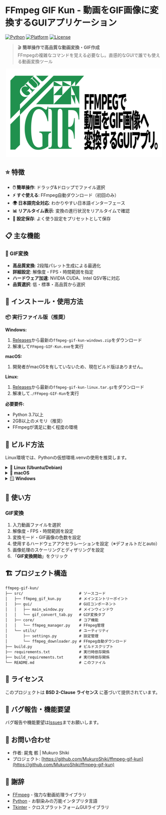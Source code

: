 # FFmpeg GIF Kun - 動画をGIF画像に変換するGUIアプリケーション

[![Python](https://img.shields.io/badge/Python-3.7%2B-blue.svg)](https://www.python.org/downloads/)
[![Platform](https://img.shields.io/badge/Platform-Windows%20%7C%20Linux-lightgrey.svg)](https://github.com/MukuroShiki/ffmpeg-gui-kun)
[![License](https://img.shields.io/badge/License-BSD_2--Clause-orange.svg)](https://opensource.org/licenses/BSD-2-Clause)

> 🎬 **簡単操作で高品質な動画変換・GIF作成**  
> FFmpegの複雑なコマンドを覚える必要なし。直感的なGUIで誰でも使える動画変換ツール

<div align="center"><img src="https://github.com/MukuroShiki/ffmpeg-gif-kun/blob/c91fdd30d38c13b30a3b0cc8bed693aef3b859d2/.brand/readme_top.png" alt="READMEトップ画像" width="500" /></div>

## ⭐ 特徴

- **🖱️ 簡単操作**: ドラッグ&ドロップでファイル選択
- **⚡ すぐ使える**: FFmpeg自動ダウンロード（初回のみ）
- **🌍 日本語完全対応**: わかりやすい日本語インターフェース
- **📊 リアルタイム表示**: 変換の進行状況をリアルタイムで確認
- **💾 設定保存**: よく使う設定をプリセットとして保存

## 📋 主な機能

### 🎨 GIF変換
- **高品質変換**: 2段階パレット生成による最適化
- **詳細設定**: 解像度・FPS・時間範囲を指定
- **ハードウェア加速**: NVIDIA CUDA、Intel QSV等に対応
- **品質選択**: 低・標準・高品質から選択

## 🚀 インストール・使用方法

### 📦 実行ファイル版（推奨）

**Windows:**
1. [Releases](https://github.com/MukuroShiki/ffmpeg-gui-kun/releases)から最新の`ffmpeg-gif-kun-windows.zip`をダウンロード
2. 解凍して`FFmpeg-GIF-Kun.exe`を実行

**macOS:**
1. 開発者がmacOSを有していないため、現在ビルド版はありません。

**Linux:**
1. [Releases](https://github.com/MukuroShiki/ffmpeg-gui-kun/releases)から最新の`ffmpeg-gif-kun-linux.tar.gz`をダウンロード
2. 解凍して`./FFmpeg-GIF-Kun`を実行

**必要要件:**
- Python 3.7以上
- 2GB以上のメモリ（推奨）
- FFmpegが満足に動く程度の環境

## 🔧 ビルド方法

Linux環境では、Pythonの仮想環境.venvの使用を推奨します。

<details>
<summary>🐧 <strong>Linux (Ubuntu/Debian)</strong></summary>

```bash
# システム依存関係
sudo apt update
sudo apt install -y python3 python3-pip python3-venv python3-tk
sudo apt install -y build-essential pkg-config libffi-dev

# ビルド
python3 -m venv venv
source venv/bin/activate
pip install -r requirements.txt
pip install -r build_requirements.txt
python build.py
```
</details>

<details>
<summary>🍎 <strong>macOS</strong></summary>

```bash
# Homebrewでの依存関係インストール
brew install python3 python-tk

# ビルド
python3 -m venv venv
source venv/bin/activate
pip install -r requirements.txt
pip install -r build_requirements.txt
python build.py
```
</details>

<details>
<summary>🪟 <strong>Windows</strong></summary>

```powershell
# 仮想環境作成
python -m venv venv
venv\Scripts\activate

# 依存関係インストール
pip install -r requirements.txt
pip install -r build_requirements.txt

# ビルド
python build.py
```
</details>

## 📖 使い方

### GIF変換
1. 入力動画ファイルを選択
2. 解像度・FPS・時間範囲を設定
3. 変換モード・GIF画像の色数を設定
4. 使用するハードウェアアクセラレーションを設定（※デフォルトだとauto）
5. 画像処理のスケーリングとディザリングを設定
6. 「**GIF変換開始**」をクリック

## 🏗️ プロジェクト構造

```
ffmpeg-gif-kun/
├── src/                         # ソースコード
│   ├── ffmpeg_gif_kun.py        # メインエントリーポイント
│   ├── gui/                     # GUIコンポーネント
│   │   ├── main_window.py       # メインウィンドウ
│   │   └── gif_convert_tab.py   # GIF変換タブ
│   ├── core/                    # コア機能
│   │   └── ffmpeg_manager.py    # FFmpeg管理
│   └── utils/                   # ユーティリティ
│       ├── settings.py          # 設定管理
│       └── ffmpeg_downloader.py # FFmpeg自動ダウンロード
├── build.py                     # ビルドスクリプト
├── requirements.txt             # 実行時依存関係
├── build_requirements.txt       # 実行時依存関係
└── README.md                    # このファイル
```

## 📝 ライセンス

このプロジェクトは **BSD 2-Clause ライセンス** に基づいて提供されています。

## 🐛 バグ報告・機能要望

バグ報告や機能要望は[Issues](https://github.com/MukuroShiki/ffmpeg-gif-kun/issues)までお願いします。

## 📧 お問い合わせ

- 作者: 屍鬼 骸 | Mukuro Shiki
- プロジェクト: [https://github.com/MukuroShiki/ffmpeg-gif-kun](https://github.com/MukuroShiki/ffmpeg-gif-kun)

## 🙏 謝辞

- [FFmpeg](https://ffmpeg.org/) - 強力な動画処理ライブラリ
- [Python](https://www.python.org/) - お馴染みの万能インタプリタ言語
- [Tkinter](https://docs.python.org/3/library/tkinter.html) - クロスプラットフォームGUIライブラリ
